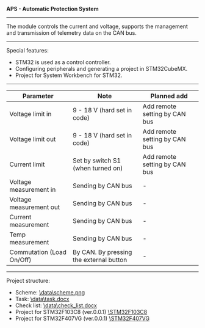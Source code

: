 **APS - Automatic Protection System**

---

The module controls the current and voltage, supports the management and transmission of telemetry data on the CAN bus. 

---

Special features:
* STM32 is used as a control controller.
* Configuring peripherals and generating a project in STM32CubeMX.
* Project for System Workbench for STM32.

---

Parameter  					| Note										| Planned add
------------- 				| -------------								| ---
Voltage limit in   			| 9 - 18 V	(hard set in code)				| Add remote setting by CAN bus
Voltage limit out   		| 9 - 18 V	(hard set in code)				| Add remote setting by CAN bus
Current limit	  			| Set by switch S1 (when turned on)			| Add remote setting by CAN bus
Voltage measurement	in		| Sending by CAN bus						| -
Voltage measurement	out		| Sending by CAN bus						| -
Current measurement			| Sending by CAN bus						| -
Temp measurement			| Sending by CAN bus						| -
Commutation (Load On/Off)	| By CAN. By pressing the external button 	| -

---

Project structure:
* Scheme:								[\data\scheme.png](https://github.com/Blackghost56/APS/blob/master/data/scheme.png)
* Task:									[\data\task.docx](https://github.com/Blackghost56/APS/blob/master/data/task.docx)
* Check list:							[\data\check_list.docx](https://github.com/Blackghost56/APS/blob/master/data/check_list.docx)
* Project for STM32F103C8 (ver.0.0.1)	[\STM32F103C8](https://github.com/Blackghost56/APS/blob/master/STM32F103C8/)
* Project for STM32F407VG (ver.0.0.1)	[\STM32F407VG](https://github.com/Blackghost56/APS/blob/master/STM32F103C8/)

